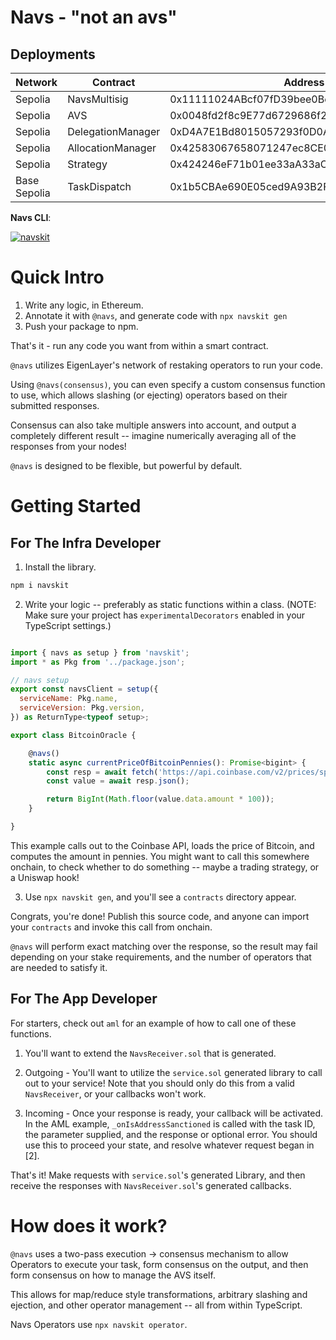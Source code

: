 # Navs - "not an avs"

## Deployments

| Network | Contract | Address |
| ------- | -------- | ------- |
| Sepolia | NavsMultisig | 0x11111024ABcf07fD39bee0Be5d8F7AFD196A726d |
| Sepolia | AVS | 0x0048fd2f8c9E77d6729686f295b793F0DE8Ac7BA |
| Sepolia | DelegationManager | 0xD4A7E1Bd8015057293f0D0A557088c286942e84b |
| Sepolia | AllocationManager | 0x42583067658071247ec8CE0A516A58f682002d07 |
| Sepolia | Strategy | 0x424246eF71b01ee33aA33aC590fd9a0855F5eFbc |
| Base Sepolia | TaskDispatch | 0x1b5CBAe690E05ced9A93B2F901221e72D365c2a9 |


**Navs CLI**: 

[![navskit](https://badge.fury.io/js/navskit.svg)](https://badge.fury.io/js/navskit)

# Quick Intro

1. Write any logic, in Ethereum.
2. Annotate it with `@navs`, and generate code with `npx navskit gen`
3. Push your package to npm.

That's it - run any code you want from within a smart contract.

`@navs` utilizes EigenLayer's network of restaking operators to run your code.

Using `@navs(consensus)`, you can even specify a custom consensus function to use, which allows slashing (or ejecting) operators based on their submitted responses. 

Consensus can also take multiple answers into account, and output a completely different result -- imagine numerically averaging all of the responses from your nodes!

`@navs` is designed to be flexible, but powerful by default.

# Getting Started 

## For The Infra Developer

1. Install the library.
```bash
npm i navskit
```

2. Write your logic -- preferably as static functions within a class. (NOTE: Make sure your project has `experimentalDecorators` enabled in your TypeScript settings.)

```js

import { navs as setup } from 'navskit';
import * as Pkg from '../package.json';

// navs setup
export const navsClient = setup({
  serviceName: Pkg.name,
  serviceVersion: Pkg.version,
}) as ReturnType<typeof setup>;

export class BitcoinOracle {

    @navs()
    static async currentPriceOfBitcoinPennies(): Promise<bigint> {
        const resp = await fetch('https://api.coinbase.com/v2/prices/spot?currency=USD');
        const value = await resp.json();

        return BigInt(Math.floor(value.data.amount * 100));
    }

}
```

This example calls out to the Coinbase API, loads the price of Bitcoin, and computes the amount in pennies. You might want to call this somewhere onchain, to check whether to do something -- maybe a trading strategy, or a Uniswap hook!

3. Use `npx navskit gen`, and you'll see a `contracts` directory appear. 

Congrats, you're done! Publish this source code, and anyone can import your `contracts` and invoke this call from onchain.

`@navs` will perform exact matching over the response, so the result may fail depending on your stake requirements, and the number of operators that are needed to satisfy it. 


## For The App Developer

For starters, check out `aml` for an example of how to call one of these functions.

1. You'll want to extend the `NavsReceiver.sol` that is generated.

2. Outgoing - You'll want to utilize the `service.sol` generated library to call out to your service! Note that you should only do this from a valid `NavsReceiver`, or your callbacks won't work.

3. Incoming - Once your response is ready, your callback will be activated. In the AML example, `_onIsAddressSanctioned` is called with the task ID, the parameter supplied, and the response or optional error. You should use this to proceed your state, and resolve whatever request began in [2].

That's it! Make requests with `service.sol`'s generated Library, and then receive the responses with `NavsReceiver.sol`'s generated callbacks.


# How does it work?

`@navs` uses a two-pass execution -> consensus mechanism to allow Operators to execute your task, form consensus on the output, and then form consensus on how to manage the AVS itself.

This allows for map/reduce style transformations, arbitrary slashing and ejection, and other operator management -- all from within TypeScript.

Navs Operators use `npx navskit operator`.





